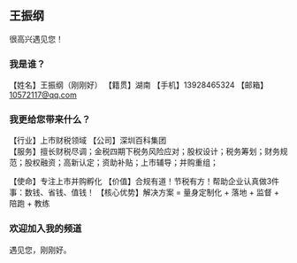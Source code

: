 ## 王振纲

很高兴遇见您！

### 我是谁？

【姓名】王振纲（刚刚好）
【籍贯】湖南
【手机】13928465324
【邮箱】10572117@qq.com

### 我更给您带来什么？
【行业】上市财税领域
【公司】深圳百科集团                 
【服务】擅长财税尽调；金税四期下税务风险应对；股权设计；税务筹划；财务规范；股权融资；高新认定；资助补贴；上市辅导；并购重组；

【使命】专注上市并购孵化
【价值】合规有道！节税有方！帮助企业认真做3件事：数钱、省钱、值钱！
【核心优势】解决方案 = 量身定制化 + 落地 + 监督 + 陪跑 + 教练

### 欢迎加入我的频道
遇见您，刚刚好。



